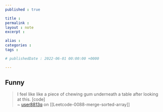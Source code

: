 ```yaml
---
published : true

title : 
permalink : 
layout : note
excerpt : 

alias : 
categories : 
tags : 

# publishedDate : 2022-06-01 00:00:00 +0000

---
```


## Funny

> I feel like like a piece of chewing gum underneath a table after looking at this. [code]  
> ~ [user8813q](https://leetcode.com/problems/merge-sorted-array/discuss/29503/Beautiful-Python-Solution/194550) on [[Leetcode-0088-merge-sorted-array]]



